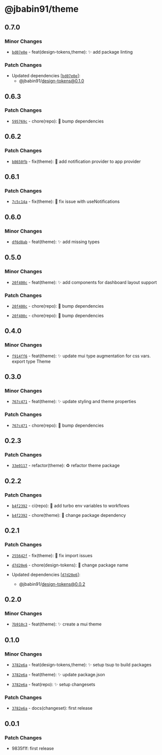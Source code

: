 # @jbabin91/theme

## 0.7.0

### Minor Changes

- [`bd07e0e`](https://github.com/jbabin91/turbo-odyssey/commit/bd07e0ed1edede1e3e4670d739e69ccf4f36f77f) - feat(design-tokens,theme): :sparkles: add package linting

### Patch Changes

- Updated dependencies [[`bd07e0e`](https://github.com/jbabin91/turbo-odyssey/commit/bd07e0ed1edede1e3e4670d739e69ccf4f36f77f)]:
  - @jbabin91/design-tokens@0.1.0

## 0.6.3

### Patch Changes

- [`595769c`](https://github.com/jbabin91/turbo-odyssey/commit/595769c938add0ec7698a7dee88434ed0720aefe) - chore(repo): :hammer: bump dependencies

## 0.6.2

### Patch Changes

- [`b8650fb`](https://github.com/jbabin91/turbo-odyssey/commit/b8650fbd4c76fda35ba8efbeb3a93ce14ecb29c2) - fix(theme): :bug: add notification provider to app provider

## 0.6.1

### Patch Changes

- [`7c5c14a`](https://github.com/jbabin91/turbo-odyssey/commit/7c5c14a6ec2d3b5af37ccce12ee28b6588331888) - fix(theme): :bug: fix issue with useNotifications

## 0.6.0

### Minor Changes

- [`df6d8ab`](https://github.com/jbabin91/turbo-odyssey/commit/df6d8ab5d1759b655c1d89cfafb85f98d7c710ab) - feat(theme): :sparkles: add missing types

## 0.5.0

### Minor Changes

- [`20f400c`](https://github.com/jbabin91/turbo-odyssey/commit/20f400ca44a43b339fa3b76c03769c3dea501531) - feat(theme): :sparkles: add components for dashboard layout support

### Patch Changes

- [`20f400c`](https://github.com/jbabin91/turbo-odyssey/commit/20f400ca44a43b339fa3b76c03769c3dea501531) - chore(repo): :hammer: bump dependencies

- [`20f400c`](https://github.com/jbabin91/turbo-odyssey/commit/20f400ca44a43b339fa3b76c03769c3dea501531) - chore(repo): :hammer: bump dependencies

## 0.4.0

### Minor Changes

- [`f914ff6`](https://github.com/jbabin91/turbo-odyssey/commit/f914ff67c58c0505c6ebe717c391bcc2a50bc407) - feat(theme): :sparkles: update mui type augmentation for css vars. export type Theme

## 0.3.0

### Minor Changes

- [`767c471`](https://github.com/jbabin91/turbo-odyssey/commit/767c4714bb48678f56fbe8d553de343ecbd29f24) - feat(theme): :sparkles: update styling and theme properties

### Patch Changes

- [`767c471`](https://github.com/jbabin91/turbo-odyssey/commit/767c4714bb48678f56fbe8d553de343ecbd29f24) - chore(repo): :hammer: bump dependencies

## 0.2.3

### Patch Changes

- [`33e0117`](https://github.com/jbabin91/turbo-odyssey/commit/33e011714031f0b858e52191a55459b1a7de1617) - refactor(theme): :recycle: refactor theme package

## 0.2.2

### Patch Changes

- [`b4f2392`](https://github.com/jbabin91/turbo-odyssey/commit/b4f23925bbf111ae652f8941b68aa756996e8460) - ci(repo): :ferris_wheel: add turbo env variables to workflows

- [`b4f2392`](https://github.com/jbabin91/turbo-odyssey/commit/b4f23925bbf111ae652f8941b68aa756996e8460) - chore(theme): :hammer: change package dependency

## 0.2.1

### Patch Changes

- [`255642f`](https://github.com/jbabin91/turbo-odyssey/commit/255642ff5235aef2fb4f3381694a314fe0ed457b) - fix(theme): :bug: fix import issues

- [`d7d20e6`](https://github.com/jbabin91/turbo-odyssey/commit/d7d20e6a2365be308807f66b7a580c6adf7631b8) - chore(design-tokens): :hammer: change package name

- Updated dependencies [[`d7d20e6`](https://github.com/jbabin91/turbo-odyssey/commit/d7d20e6a2365be308807f66b7a580c6adf7631b8)]:
  - @jbabin91/design-tokens@0.0.2

## 0.2.0

### Minor Changes

- [`7b910c3`](https://github.com/jbabin91/turbo-odyssey/commit/7b910c3c35a549af6334dc3b6133e951d6c5665b) - feat(theme): :sparkles: create a mui theme

## 0.1.0

### Minor Changes

- [`3782e6a`](https://github.com/jbabin91/turbo-odyssey/commit/3782e6af45e8e68c47da799134e26c2e2fb7e31a) - feat(design-tokens,theme): :sparkles: setup tsup to build packages

- [`3782e6a`](https://github.com/jbabin91/turbo-odyssey/commit/3782e6af45e8e68c47da799134e26c2e2fb7e31a) - feat(theme): :sparkles: update package.json

- [`3782e6a`](https://github.com/jbabin91/turbo-odyssey/commit/3782e6af45e8e68c47da799134e26c2e2fb7e31a) - feat(repo): :sparkles: setup changesets

### Patch Changes

- [`3782e6a`](https://github.com/jbabin91/turbo-odyssey/commit/3782e6af45e8e68c47da799134e26c2e2fb7e31a) - docs(changeset): first release

## 0.0.1

### Patch Changes

- 9835f1f: first release
